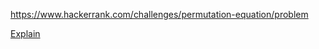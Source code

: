 https://www.hackerrank.com/challenges/permutation-equation/problem

[Explain](https://www.hackerrank.com/challenges/permutation-equation/forum/comments/278763)
